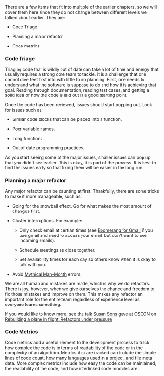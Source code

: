 <!--
.. title: MORE TOOLS AND PROCESSES
.. slug: tools
.. date: 2019-04-12 15:21:19 UTC-04:00
.. tags: TrustedCI Software Engeneering Guide Triaging code metrics major refactor
.. category: 
.. link: 
.. description:TrustedCI Software Engeneering Guide Level 6. This Chaper covers  Triaging code, Code metrics, and  major refactor
.. type: text
-->

There are a few items that fit into multiple of the earlier chapters, so we will cover them here since they do not change between different levels we talked about earlier. They are:

* Code Triage

* Planning a major refactor

* Code metrics

### Code Triage

Triaging code that is wildly out of date can take a lot of time and energy that usually requires a strong core team to tackle. It is a challenge that one cannot dive feet first into with little to no planning. First, one needs to understand what the software is suppose to do and how it is achieving that goal. Reading through documentation, reading test cases, and getting a solid idea of how the code is laid out is a good starting point.

Once the code has been reviewed, issues should start popping out. Look for issues such as:

* Similar code blocks that can be placed into a function.

* Poor variable names.

* Long functions.

* Out of date programming practices.

As you start seeing some of the major issues, smaller issues can pop up that you didn't see earlier. This is okay, it is part of the process. It is best to find the issues early so that fixing them will be easier in the long run.

### Planning a major refactor

Any major refactor can be daunting at first. Thankfully, there are some tricks to make it more manageable, such as:

* Going for the snowball effect. Go for what makes the most amount of changes first.

* Cluster interruptions. For example:

	* Only check email at certian times (see [Boomerang for Gmail](https://www.boomeranggmail.com/) if you use gmail and need to access your email, but don't want to see incoming emails).

	* Schedule meetings as close together.

	* Set availability times for each day so others know when it is okay to talk with you.

* Avoid [Mythical Man-Month](https://www.amazon.com/Mythical-Man-Month-Software-Engineering-Anniversary/dp/0201835959) errors.

We are all human and mistakes are made, which is why we do refactors. There is joy, however, when we give ourselves the chance and freedom to fix those mistakes and improve on them. This makes any refactor an important role for the entire team regardless of experience level as everyone learns something.

If you would like to know more, see the talk [Susan Sons](https://security.engineering/) gave at OSCON on [Rebuilding a plane in flight: Refactors under pressure](https://conferences.oreilly.com/oscon/oscon-tx/public/schedule/detail/57202)

###  Code Metrics

Code metrics add a useful element to the development process to track how complex the code is in terms of readability of the code or in the complexity of an algorithm. Metrics that are tracked can include the simple lines of code count, how many languages used in a project, and file meta data. More complex metrics include how easy the code can be maintained, the readability of the code, and how interlinked code modules are.
